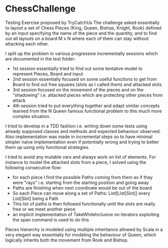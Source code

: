 # ChessChallenge
Testing Exercise proposed by TryCatchUs
The challenge asked essentially to layout a set of Chess Pieces (King, Queen, Bishop, Knight, Rook) 
defined by an input specifying the name of the piece and the quantity, and to find out all layouts on
a board M x N where each of them can stay without attacking each other.

I split up the problem in various progressive incrementally sessions which are documented in the test folder:

* 1st session essentially tried to find out some tentative model to represent Pieces, Board and input
* 2nd session essentially focused on some useful functions to get from Board to find out free squares (slots as I called them) and attacked slots.
* 3rd session focused on the movement of the pieces and on the "shadowing" i.e. attacked pieces which are protecting other pieces from attack
* 4th session tried to put everything together and adapt similar concepts learned from the N Queen famous functional problem to this much more complex situation.


I tried to develop in a TDD fashion i.e. writing down some tests using already supposed classes and methods and expected behaviour observed.
Also implementation was made in incremental steps so to have minimal simpler naive implementation even if potentially wrong and trying to better them up using only functional strategies.

I tried to avoid any mutable vars and always work on list of elements. For instance to model the attacked slots from a piece, I solved using the following consecutive flow:

* for each piece I find the possible Paths coming from them as if they were "rays" i.e. starting from the starting position and going away
* Paths are finishing when next coordinate would be out of the board
* So each Piece can move along a set of Paths: List[List[Slot]] every List[Slot] being a Path
* This list of paths is then followed functionally until the slots are really free or we meet another piece
* an implicit implementation of TakeWhileInclusive on iterators exploiting the span command is used to do this 

Pieces hierarchy is modeled using multiple inheritance allowed by Scala in a very elegant way essentially for modeling the behaviour of Queen,
which logically inherits both the movement from Rook and Bishop.




